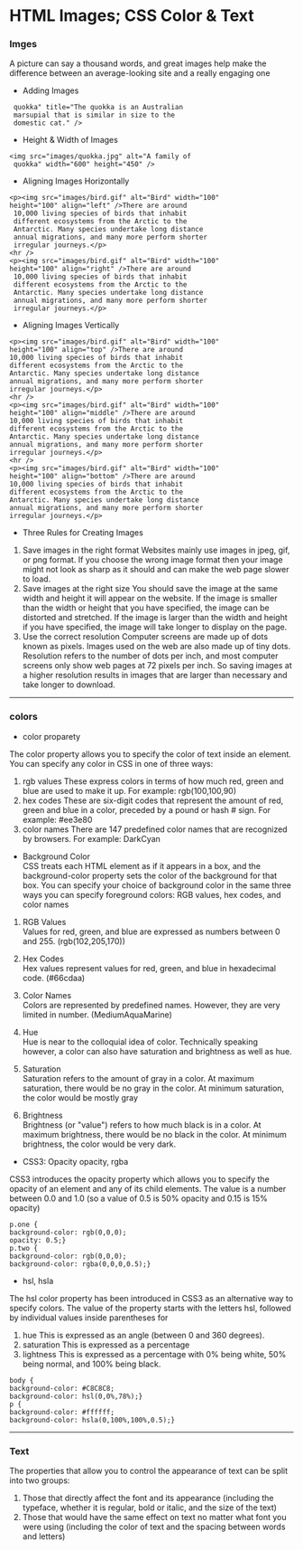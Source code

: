 # HTML Images; CSS Color & Text

### Imges
A picture can say a thousand words, and great 
images help make the difference between an 
average-looking site and a really engaging one


* Adding Images  

``` <img src="images/quokka.jpg" alt="A family of 
 quokka" title="The quokka is an Australian 
 marsupial that is similar in size to the 
 domestic cat." />
 ```
* Height & Width of Images  
``` 
<img src="images/quokka.jpg" alt="A family of 
 quokka" width="600" height="450" />
 ``` 
* Aligning Images Horizontally  
``` 
<p><img src="images/bird.gif" alt="Bird" width="100" 
height="100" align="left" />There are around 
 10,000 living species of birds that inhabit 
 different ecosystems from the Arctic to the 
 Antarctic. Many species undertake long distance 
 annual migrations, and many more perform shorter 
 irregular journeys.</p>
<hr />
<p><img src="images/bird.gif" alt="Bird" width="100" 
height="100" align="right" />There are around 
 10,000 living species of birds that inhabit 
 different ecosystems from the Arctic to the 
 Antarctic. Many species undertake long distance 
 annual migrations, and many more perform shorter 
 irregular journeys.</p>
 ```
 * Aligning Images Vertically  
 ``` 
 <p><img src="images/bird.gif" alt="Bird" width="100" 
 height="100" align="top" />There are around 
10,000 living species of birds that inhabit 
different ecosystems from the Arctic to the 
Antarctic. Many species undertake long distance 
annual migrations, and many more perform shorter 
irregular journeys.</p>
<hr />
<p><img src="images/bird.gif" alt="Bird" width="100" 
 height="100" align="middle" />There are around 
10,000 living species of birds that inhabit 
different ecosystems from the Arctic to the 
Antarctic. Many species undertake long distance 
annual migrations, and many more perform shorter 
irregular journeys.</p>
<hr />
<p><img src="images/bird.gif" alt="Bird" width="100" 
 height="100" align="bottom" />There are around 
10,000 living species of birds that inhabit 
different ecosystems from the Arctic to the 
Antarctic. Many species undertake long distance 
annual migrations, and many more perform shorter 
irregular journeys.</p>
```
* Three Rules for Creating Images  
1. Save images in 
the right format
Websites mainly use images in 
jpeg, gif, or png format. If you 
choose the wrong image 
format then your image might 
not look as sharp as it should 
and can make the web page 
slower to load. 
2. Save images at 
the right size
You should save the image at 
the same width and height it will 
appear on the website. If 
the image is smaller than the 
width or height that you have 
specified, the image can be 
distorted and stretched. If the 
image is larger than the width 
and height if you have specified, 
the image will take longer to 
display on the page.
3. Use the correct
resolution
Computer screens are made up 
of dots known as pixels. Images 
used on the web are also made 
up of tiny dots. Resolution refers 
to the number of dots per inch, 
and most computer screens only 
show web pages at 72 pixels 
per inch. So saving images at 
a higher resolution results in 
images that are larger than 
necessary and take longer to 
download.

---

### colors 


* color proparety  

The color property allows you 
to specify the color of text inside 
an element. You can specify any 
color in CSS in one of three ways:
1. rgb values
These express colors in terms 
of how much red, green and 
blue are used to make it up. For 
example: rgb(100,100,90)
2. hex codes
These are six-digit codes that 
represent the amount of red, 
green and blue in a color, 
preceded by a pound or hash # 
sign. For example: #ee3e80
3. color names
There are 147 predefined color 
names that are recognized 
by browsers. For example: 
DarkCyan

* Background Color  
CSS treats each HTML element 
as if it appears in a box, and the 
background-color property 
sets the color of the background 
for that box.
You can specify your choice of 
background color in the same 
three ways you can specify 
foreground colors: RGB values, 
hex codes, and color names 

1. RGB Values  
Values for red, green, and blue 
are expressed as numbers 
between 0 and 255. 
(rgb(102,205,170))

2. Hex Codes  
Hex values represent values 
for red, green, and blue in 
hexadecimal code.
(#66cdaa)
3. Color Names  
Colors are represented by 
predefined names. However, 
they are very limited in number.
(MediumAquaMarine)
4. Hue  
Hue is near to the colloquial idea 
of color. Technically speaking 
however, a color can also have 
saturation and brightness as 
well as hue.
5. Saturation  
Saturation refers to the amount 
of gray in a color. At maximum 
saturation, there would be no 
gray in the color. At minimum 
saturation, the color would be 
mostly gray
6. Brightness  
Brightness (or "value") refers 
to how much black is in a color. 
At maximum brightness, there 
would be no black in the color. 
At minimum brightness, the 
color would be very dark.

* CSS3: Opacity opacity, rgba 

CSS3 introduces the opacity
property which allows you to 
specify the opacity of an element 
and any of its child elements. 
The value is a number between 
0.0 and 1.0 (so a value of 0.5
is 50% opacity and 0.15 is 15% 
opacity)

``` 
p.one {
background-color: rgb(0,0,0);
opacity: 0.5;}
p.two {
background-color: rgb(0,0,0);
background-color: rgba(0,0,0,0.5);}
``` 
* hsl, hsla  

The hsl color property has 
been introduced in CSS3 as an 
alternative way to specify colors. 
The value of the property starts 
with the letters hsl, followed 
by individual values inside 
parentheses for

1. hue
This is expressed as an angle 
(between 0 and 360 degrees).
2. saturation
This is expressed as a 
percentage
3. lightness
This is expressed as a 
percentage with 0% being white, 
50% being normal, and 100% 
being black. 
``` 
body {
background-color: #C8C8C8;
background-color: hsl(0,0%,78%);}
p {
background-color: #ffffff;
background-color: hsla(0,100%,100%,0.5);}
``` 
---
### Text 
The properties that allow you to control 
the appearance of text can be split into 
two groups:
1. Those that directly affect the font and its appearance 
(including the typeface, whether it is regular, bold or italic, 
and the size of the text)
2. Those that would have the same effect on text no matter 
what font you were using (including the color of text and 
the spacing between words and letters)


